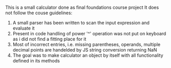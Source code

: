This is a small calculator done as final foundations course project
It does not follow the couse guidelines:
1. A small parser has been written to scan the input expression and evaluate it
2. Present in code handling of power '^' operation was not put on keyboard as i did not find a fitting place for it
3. Most of incorrect entries, i.e. missing parentheses, operands, multiple decimal points are handelded by JS string conversion returning NaN
4. The goal was to make calculator an object by itself with all functionality defined in its methods
